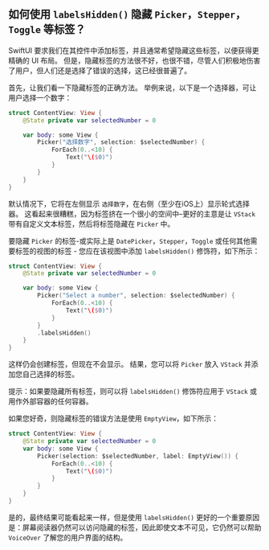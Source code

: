 如何使用 `labelsHidden()` 隐藏 `Picker`，`Stepper`，`Toggle` 等标签？
---

SwiftUI 要求我们在其控件中添加标签，并且通常希望隐藏这些标签，以便获得更精确的 UI 布局。 但是，隐藏标签的方法很不好，也很不错，尽管人们积极地伤害了用户，但人们还是选择了错误的选择，这已经很普遍了。

首先，让我们看一下隐藏标签的正确方法。 举例来说，以下是一个选择器，可让用户选择一个数字：

```swift
struct ContentView: View {
    @State private var selectedNumber = 0

    var body: some View {
        Picker("选择数字", selection: $selectedNumber) {
            ForEach(0..<10) {
                Text("\($0)")
            }
        }
    }
}
```

默认情况下，它将在左侧显示 `选择数字`，在右侧（至少在iOS上）显示轮式选择器。 这看起来很糟糕，因为标签挤在一个很小的空间中–更好的主意是让 `VStack` 带有自定义文本标签，然后将标签隐藏在 `Picker` 中。

要隐藏 `Picker` 的标签-或实际上是 `DatePicker`，`Stepper`，`Toggle` 或任何其他需要标签的视图的标签 - 您应在该视图中添加 `labelsHidden()` 修饰符，如下所示：

```swift
struct ContentView: View {
    @State private var selectedNumber = 0

    var body: some View {
        Picker("Select a number", selection: $selectedNumber) {
            ForEach(0..<10) {
                Text("\($0)")
            }
        }
        .labelsHidden()        
    }
}
```

这样仍会创建标签，但现在不会显示。 结果，您可以将 `Picker` 放入 `VStack` 并添加您自己选择的标签。

提示：如果要隐藏所有标签，则可以将 `labelsHidden()` 修饰符应用于 `VStack` 或用作外部容器的任何容器。

如果您好奇，则隐藏标签的错误方法是使用 `EmptyView`，如下所示：

```swift
struct ContentView: View {
    @State private var selectedNumber = 0
    var body: some View {
        Picker(selection: $selectedNumber, label: EmptyView()) {
            ForEach(0..<10) {
                Text("\($0)")
            }
        }
    }
}
```

是的，最终结果可能看起来一样，但是使用 `labelsHidden()` 更好的一个重要原因是：屏幕阅读器仍然可以访问隐藏的标签，因此即使文本不可见，它仍然可以帮助 `VoiceOver` 了解您的用户界面的结构。

